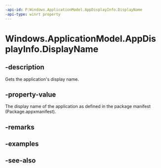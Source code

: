 ----api-id: P:Windows.ApplicationModel.AppDisplayInfo.DisplayName
-api-type: winrt property
---<!-- Property syntaxpublic string DisplayName { get; }--># Windows.ApplicationModel.AppDisplayInfo.DisplayName## -descriptionGets the application's display name.## -property-valueThe display name of the application as defined in the package manifest (Package.appxmanifest).## -remarks## -examples## -see-also